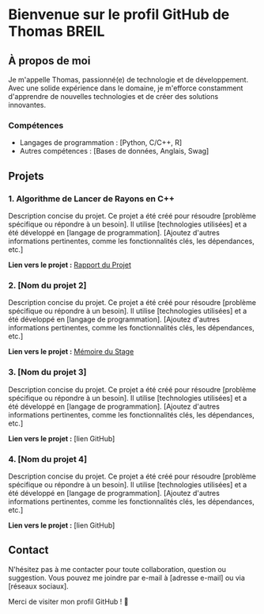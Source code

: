 # Bienvenue sur le profil GitHub de Thomas BREIL

## À propos de moi

Je m'appelle Thomas, passionné(e) de technologie et de développement. Avec une solide expérience dans le domaine, je m'efforce constamment d'apprendre de nouvelles technologies et de créer des solutions innovantes.

### Compétences

- Langages de programmation : [Python, C/C++, R]
- Autres compétences : [Bases de données, Anglais, Swag]

## Projets

### 1. Algorithme de Lancer de Rayons en C++

Description concise du projet. Ce projet a été créé pour résoudre [problème spécifique ou répondre à un besoin]. Il utilise [technologies utilisées] et a été développé en [langage de programmation]. [Ajoutez d'autres informations pertinentes, comme les fonctionnalités clés, les dépendances, etc.]

**Lien vers le projet :** [Rapport du Projet]()

### 2. [Nom du projet 2]

Description concise du projet. Ce projet a été créé pour résoudre [problème spécifique ou répondre à un besoin]. Il utilise [technologies utilisées] et a été développé en [langage de programmation]. [Ajoutez d'autres informations pertinentes, comme les fonctionnalités clés, les dépendances, etc.]

**Lien vers le projet :** [Mémoire du Stage](https://github.com/ThomasBreil/thomasbreil/blob/main/ThomasBREIL_M%C3%A9moire_de_Stage_2023.pdf)

### 3. [Nom du projet 3]

Description concise du projet. Ce projet a été créé pour résoudre [problème spécifique ou répondre à un besoin]. Il utilise [technologies utilisées] et a été développé en [langage de programmation]. [Ajoutez d'autres informations pertinentes, comme les fonctionnalités clés, les dépendances, etc.]

**Lien vers le projet :** [lien GitHub]

### 4. [Nom du projet 4]

Description concise du projet. Ce projet a été créé pour résoudre [problème spécifique ou répondre à un besoin]. Il utilise [technologies utilisées] et a été développé en [langage de programmation]. [Ajoutez d'autres informations pertinentes, comme les fonctionnalités clés, les dépendances, etc.]

**Lien vers le projet :** [lien GitHub]

## Contact

N'hésitez pas à me contacter pour toute collaboration, question ou suggestion. Vous pouvez me joindre par e-mail à [adresse e-mail] ou via [réseaux sociaux].

Merci de visiter mon profil GitHub ! 🚀
